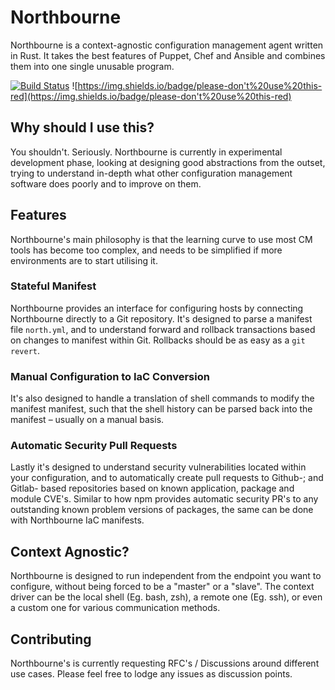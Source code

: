 # Northbourne

Northbourne is a context-agnostic configuration management agent written in Rust. It takes the best features of Puppet, Chef and Ansible and combines them into one single unusable program.

[![Build Status](https://travis-ci.com/sifex/northbourne.svg?branch=master)](https://travis-ci.com/sifex/northbourne) ![https://img.shields.io/badge/please-don't%20use%20this-red](https://img.shields.io/badge/please-don't%20use%20this-red)

## Why should I use this?

You shouldn't. Seriously. Northbourne is currently in experimental development phase, looking at designing good abstractions from the outset, trying to understand in-depth what other configuration management software does poorly and to improve on them.

## Features

Northbourne's main philosophy is that the learning curve to use most CM tools has become too complex, and needs to be simplified if more environments are to start utilising it.

### Stateful Manifest

Northbourne provides an interface for configuring hosts by connecting Northbourne directly to a Git repository. It's designed to parse a manifest file `north.yml`, and to understand forward and rollback transactions based on changes to manifest within Git. Rollbacks should be as easy as a `git revert`.

### Manual Configuration to IaC Conversion

It's also designed to handle a translation of shell commands to modify the manifest manifest, such that the shell history can be parsed back into the manifest – usually on a manual basis. 

### Automatic Security Pull Requests

Lastly it's designed to understand security vulnerabilities located within your configuration, and to automatically create pull requests to Github-; and Gitlab- based repositories based on known application, package and module CVE's. Similar to how npm provides automatic security PR's to any outstanding known problem versions of packages, the same can be done with Northbourne IaC manifests.

## Context Agnostic?

Northbourne is designed to run independent from the endpoint you want to configure, without being forced to be a "master" or a "slave". The context driver can be the local shell (Eg. bash, zsh), a remote one (Eg. ssh), or even a custom one for various communication methods.

## Contributing

Northbourne's is currently requesting RFC's / Discussions around different use cases. Please feel free to lodge any issues as discussion points.
